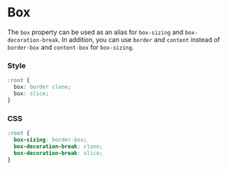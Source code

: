 # Box

The `box` property can be used as an alias for `box-sizing` and `box-decoration-break`. In addition, you can use `border` and `content` instead of `border-box` and `content-box` for `box-sizing`.

<!-- tabs:start -->

### **Style**

```css
:root {
  box: border clone;
  box: slice;
}
```

### **CSS**

```css
:root {
  box-sizing: border-box;
  box-decoration-break: clone;
  box-decoration-break: slice;
}
```

<!-- tabs:end -->
